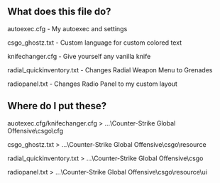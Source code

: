 ## What does this file do?
autoexec.cfg - My autoexec and settings

csgo_ghostz.txt - Custom language for custom colored text

knifechanger.cfg - Give yourself any vanilla knife

radial_quickinventory.txt - Changes Radial Weapon Menu to Grenades

radiopanel.txt - Changes Radio Panel to my custom layout

## Where do I put these?
auotexec.cfg/knifechanger.cfg > ...\Counter-Strike Global Offensive\csgo\cfg

csgo_ghostz.txt > ...\Counter-Strike Global Offensive\csgo\resource

radial_quickinventory.txt > ...\Counter-Strike Global Offensive\csgo

radiopanel.txt > ...\Counter-Strike Global Offensive\csgo\resource\ui
